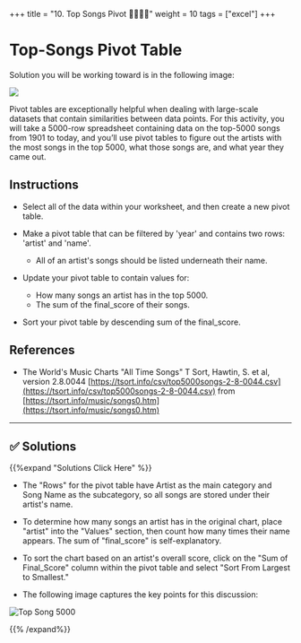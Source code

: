 +++
title = "10. Top Songs Pivot 👩‍🎓👨‍🎓"
weight = 10
tags = ["excel"] 
+++

# Top-Songs Pivot Table

Solution you will be working toward is in the following image:

![](../images/08-TopPivot.png)

Pivot tables are exceptionally helpful when dealing with large-scale datasets that contain similarities between data points. For this activity, you will take a 5000-row spreadsheet containing data on the top-5000 songs from 1901 to today, and you’ll use pivot tables to figure out the artists with the most songs in the top 5000, what those songs are, and what year they came out.

## Instructions

* Select all of the data within your worksheet, and then create a new pivot table.

* Make a pivot table that can be filtered by 'year' and contains two rows: 'artist' and 'name'.

  * All of an artist's songs should be listed underneath their name.

* Update your pivot table to contain values for:

  * How many songs an artist has in the top 5000.
  * The sum of the final_score of their songs.

* Sort your pivot table by descending sum of the final_score.

## References

* The World's Music Charts "All Time Songs" T Sort, Hawtin, S. et al, version 2.8.0044 [https://tsort.info/csv/top5000songs-2-8-0044.csv](https://tsort.info/csv/top5000songs-2-8-0044.csv) from [https://tsort.info/music/songs0.htm](https://tsort.info/music/songs0.htm)

---


## ✅ Solutions
{{%expand "Solutions Click Here" %}}

* The "Rows" for the pivot table have Artist as the main category and Song Name as the subcategory, so all songs are stored under their artist's name.

* To determine how many songs an artist has in the original chart, place "artist" into the "Values" section, then count how many times their name appears. The sum of "final_score" is self-explanatory.

* To sort the chart based on an artist's overall score, click on the "Sum of Final_Score" column within the pivot table and select "Sort From Largest to Smallest."

* The following image captures the key points for this discussion:

![Top Song 5000](../images/Top5000SongsPivot.png)

{{% /expand%}}
